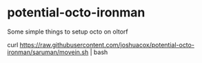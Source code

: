 potential-octo-ironman
======================

Some simple things to setup octo on oltorf

curl https://raw.githubusercontent.com/joshuacox/potential-octo-ironman/saruman/movein.sh | bash
